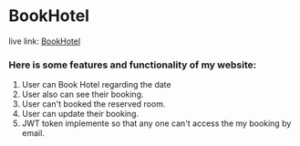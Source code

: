 # BookHotel
live link: [BookHotel](https://bookhotel-ffd71.web.app/)

### Here is some features and functionality of my website:

1. User can Book Hotel regarding the date
2. User also can see their booking.
3. User can't booked the reserved room.
4. User can update their booking.
5. JWT token implemente so that any one can't access the my booking by email.